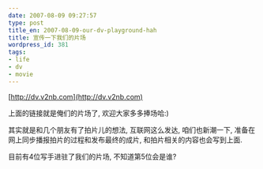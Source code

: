 ```yaml
---
date: 2007-08-09 09:27:57
type: post
title_en: 2007-08-09-our-dv-playground-hah
title: 宣传一下我们的片场
wordpress_id: 381
tags:
- life
- dv
- movie
---
```


[http://dv.v2nb.com](http://dv.v2nb.com)

上面的链接就是俺们的片场了, 欢迎大家多多捧场哈:)

其实就是和几个朋友有了拍片儿的想法, 互联网这么发达, 咱们也新潮一下, 准备在网上同步播报拍片的过程和发布最终的成片, 和拍片相关的内容也会写到上面. 

目前有4位写手进驻了我们的片场, 不知道第5位会是谁?
